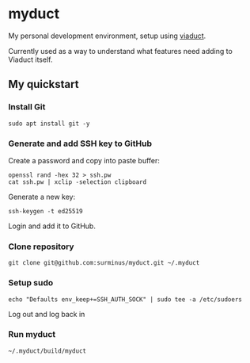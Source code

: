# myduct

My personal development environment, setup using
[viaduct](https://github.com/surminus/viaduct).

Currently used as a way to understand what features need adding to Viaduct
itself.

## My quickstart

### Install Git

```
sudo apt install git -y
```

### Generate and add SSH key to GitHub

Create a password and copy into paste buffer:

```
openssl rand -hex 32 > ssh.pw
cat ssh.pw | xclip -selection clipboard
```

Generate a new key:

```
ssh-keygen -t ed25519
```

Login and add it to GitHub.

### Clone repository

```
git clone git@github.com:surminus/myduct.git ~/.myduct
```

### Setup sudo

```
echo "Defaults env_keep+=SSH_AUTH_SOCK" | sudo tee -a /etc/sudoers
```

Log out and log back in

### Run myduct

```
~/.myduct/build/myduct
```
